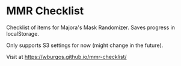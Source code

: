 # MMR Checklist

Checklist of items for Majora's Mask Randomizer. Saves progress in localStorage.

Only supports S3 settings for now (might change in the future).

Visit at https://wburgos.github.io/mmr-checklist/
